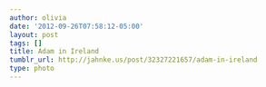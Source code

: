```yaml
---
author: olivia
date: '2012-09-26T07:58:12-05:00'
layout: post
tags: []
title: Adam in Ireland
tumblr_url: http://jahnke.us/post/32327221657/adam-in-ireland
type: photo
---
```


